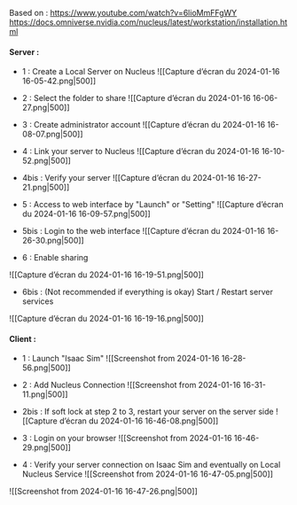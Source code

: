 
Based on :
https://www.youtube.com/watch?v=6lioMmFFgWY
https://docs.omniverse.nvidia.com/nucleus/latest/workstation/installation.html


#### Server :

- 1 : Create a Local Server on Nucleus
![[Capture d’écran du 2024-01-16 16-05-42.png|500]]

- 2 : Select the folder to share
![[Capture d’écran du 2024-01-16 16-06-27.png|500]]


- 3 : Create administrator account
![[Capture d’écran du 2024-01-16 16-08-07.png|500]]


- 4 : Link your server to Nucleus
![[Capture d’écran du 2024-01-16 16-10-52.png|500]]


- 4bis : Verify your server
![[Capture d’écran du 2024-01-16 16-27-21.png|500]]


- 5 : Access to web interface by "Launch" or  "Setting"
![[Capture d’écran du 2024-01-16 16-09-57.png|500]]

 - 5bis : Login to the web interface
![[Capture d’écran du 2024-01-16 16-26-30.png|500]]

- 6 : Enable sharing 

![[Capture d’écran du 2024-01-16 16-19-51.png|500]]



- 6bis : (Not recommended if everything is okay) Start / Restart server services

![[Capture d’écran du 2024-01-16 16-19-16.png|500]]







#### Client :


 - 1 : Launch "Isaac Sim"
![[Screenshot from 2024-01-16 16-28-56.png|500]]

- 2 : Add Nucleus Connection
![[Screenshot from 2024-01-16 16-31-11.png|500]]

- 2bis : If soft lock at step 2 to 3, restart your server on the server side
![[Capture d’écran du 2024-01-16 16-46-08.png|500]]

 - 3 : Login on your browser
![[Screenshot from 2024-01-16 16-46-29.png|500]]

- 4 : Verify your server connection on Isaac Sim and eventually on Local Nucleus Service
![[Screenshot from 2024-01-16 16-47-05.png|500]]

![[Screenshot from 2024-01-16 16-47-26.png|500]]




